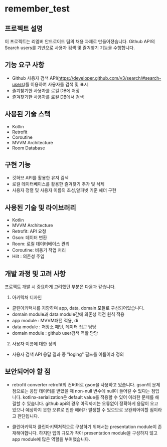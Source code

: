 # remember_test

## 프로젝트 설명
이 프로젝트는 리멤버 안드로이드 팀의 채용 과제로 만들어졌습니다. Github API의 Search users를 기반으로 사용자 검색 및 즐겨찾기 기능을 수행합니다.

## 기능 요구 사항
 - Github 사용자 검색 API(https://developer.github.com/v3/search/#search-users)를
이용하여 사용자를 검색 및 표시
- 즐겨찾기한 사용자를 로컬 DB에 저장
- 즐겨찾기한 사용자를 로컬 DB에서 검색

## 사용된 기술 스택
 - Kotlin
 - Retrofit
 - Coroutine
 - MVVM Architecture
 - Room Database

## 구현 기능
 - 깃허브 API를 활용한 유저 검색
 - 로컬 데이터베이스를 활용한 즐겨찾기 추가 및 삭제
 - 사용자 정렬 및 사용자 이름의 초성,알파벳 기준 헤더 구현

## 사용된 기술 및 라이브러리
 - Kotlin
 - MVVM Architecture
 - Retrofit: API 요청
 - Gson: 데이터 변환
 - Room: 로컬 데이터베이스 관리
 - Coroutine: 비동기 작업 처리
 - Hilt : 의존성 주입

## 개발 과정 및 고려 사항
프로젝트 개발 시 중요하게 고려했던 부분은 다음과 같습니다.
1. 아키텍처 디자인
 - 클린아키택처를 지향하며 app, data, domain 모듈로 구성되어있습니다.
 - domain module과 data module간에 의존성 역전 원칙 적용
 - app module : MVVM패턴 적용, di
 - data module : 저장소 패턴, 데이터 접근 담당
 - domain module : github user검색 역할 담당

2. 사용자 이름에 대한 정의
 - 사용자 검색 API 응답 결과 중 "loging" 필드를 이름이라 정의

## 보안되어야 할 점
 - retrofit converter
 retrofit의 컨버터로 gson을 사용하고 있습니다. gson의 문제점으로는 응답 데이터를 받았을 때 non-null 변수에 null이 들어갈 수 있다는 점입니다.
 kotlinx-serialization은 default value를 적용할 수 있어 이러한 문제를 해결할 수 있습니다.
 github api의 경우 아직까지는 오류없이 정확하게 응답이 오고 있으나 예상하지 못한 오류로 인한 에러가 발생할 수 있으므로 보완되어야할 점이라고 판단됩니다.

- 클린아키택처
클린아키텍처적으로 구성하기 위해서는 presentation module이 존재해야합니다. 하지만 앱의 규모가 작아 presentation module을 구성하지 않고 app module에 많은 역할을 부여했습니다.
